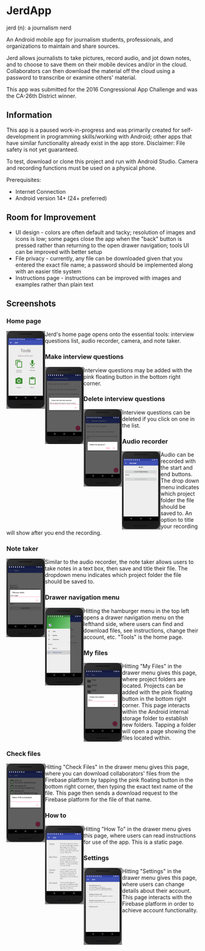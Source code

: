 # JerdApp
jerd (n): a journalism nerd

An Android mobile app for journalism students, professionals, and organizations to maintain and share sources.

Jerd allows journalists to take pictures, record audio, and jot down notes, and to choose to save them on their mobile devices and/or in the cloud. Collaborators can then download the material off the cloud using a password to transcribe or examine others' material.

This app was submitted for the 2016 Congressional App Challenge and was the CA-26th District winner. 

## Information
This app is a paused work-in-progress and was primarily created for self-development in programming skills/working with Android; other apps that have similar functionality already exist in the app store. Disclaimer: File safety is not yet guaranteed.

To test, download or clone this project and run with Android Studio. Camera and recording functions must be used on a physical phone.

Prerequisites:
* Internet Connection
* Android version 14+ (24+ preferred)

## Room for Improvement
* UI design - colors are often default and tacky; resolution of images and icons is low; some pages close the app when the "back" button is pressed rather than returning to the open drawer navigation; tools UI can be improved with better setup
* File privacy - currently, any file can be downloaded given that you entered the exact file name; a password should be implemented along with an easier title system
* Instructions page - instructions can be improved with images and examples rather than plain text

## Screenshots
### Home page
<img src="https://github.com/vickyjjj/JerdApp/blob/master/app/src/main/res/screenshots/homepage.png?raw=true" align="left" height="20%" width="20%" >
Jerd's home page opens onto the essential tools: interview questions list, audio recorder, camera, and note taker.

### Make interview questions
<img src="https://github.com/vickyjjj/JerdApp/blob/master/app/src/main/res/screenshots/makequestion.png?raw=true" align="left" height="20%" width="20%" >
Interview questions may be added with the pink floating button in the bottom right corner.

### Delete interview questions
<img src="https://github.com/vickyjjj/JerdApp/blob/master/app/src/main/res/screenshots/deletequestion.png?raw=true" align="left" height="20%" width="20%" >
Interview questions can be deleted if you click on one in the list.

### Audio recorder
<img src="https://github.com/vickyjjj/JerdApp/blob/master/app/src/main/res/screenshots/recordaudio.png" align="left" height="20%" width="20%" >
Audio can be recorded with the start and end buttons. The drop down menu indicates which project folder the file should be saved to. An option to title your recording will show after you end the recording.

### Note taker
<img src="https://github.com/vickyjjj/JerdApp/blob/master/app/src/main/res/screenshots/titlefile.png?raw=true" align="left" height="20%" width="20%" >
Similar to the audio recorder, the note taker allows users to take notes in a text box, then save and title their file. The dropdown menu indicates which project folder the file should be saved to. 

### Drawer navigation menu
<img src="https://github.com/vickyjjj/JerdApp/blob/master/app/src/main/res/screenshots/drawer.png?raw=true" align="left" height="20%" width="20%" >
Hitting the hamburger menu in the top left opens a drawer navigation menu on the lefthand side, where users can find and download files, see instructions, change their account, etc. "Tools" is the home page.

### My files
<img src="https://github.com/vickyjjj/JerdApp/blob/master/app/src/main/res/screenshots/createproject.png?raw=true" align="left" height="20%" width="20%" >
Hitting "My Files" in the drawer menu gives this page, where project folders are located. Projects can be added with the pink floating button in the bottom right corner. This page interacts within the Android internal storage folder to establish new folders. Tapping a folder will open a page showing the files located within.

### Check files
<img src="https://github.com/vickyjjj/JerdApp/blob/master/app/src/main/res/screenshots/downloadfile.png?raw=true" align="left" height="20%" width="20%" >
Hitting "Check Files" in the drawer menu gives this page, where you can download collaborators' files from the Firebase platform by tapping the pink floating button in the bottom right corner, then typing the exact text name of the file. This page then sends a download request to the Firebase platform for the file of that name.

### How to 
<img src="https://github.com/vickyjjj/JerdApp/blob/master/app/src/main/res/screenshots/instructions.png?raw=true" align="left" height="20%" width="20%" >
Hitting "How To" in the drawer menu gives this page, where users can read instructions for use of the app. This is a static page.

### Settings
<img src="https://github.com/vickyjjj/JerdApp/blob/master/app/src/main/res/screenshots/settings.png?raw=true" align="left" height="20%" width="20%" >
Hitting "Settings" in the drawer menu gives this page, where users can change details about their account. This page interacts with the Firebase platform in order to achieve account functionality.
